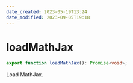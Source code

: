 ```yaml
---
date_created: 2023-05-19T13:24
date_modified: 2023-09-05T19:18
---
```

# loadMathJax

```ts
export function loadMathJax(): Promise<void>;
```

Load MathJax.
